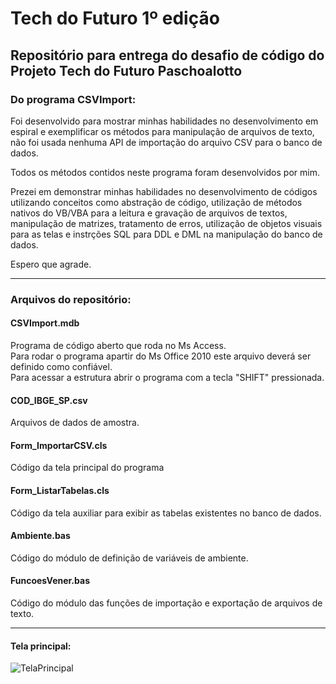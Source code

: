 # Tech do Futuro 1º edição
## Repositório para entrega do desafio de código do Projeto Tech do Futuro Paschoalotto

### Do programa CSVImport:
Foi desenvolvido para mostrar minhas habilidades no desenvolvimento em espiral e exemplificar os métodos para manipulação de arquivos de texto, não foi usada nenhuma API de importação do arquivo CSV para o banco de dados.  

Todos os métodos contidos neste programa foram desenvolvidos por mim.  

Prezei em demonstrar minhas habilidades no desenvolvimento de códigos utilizando conceitos como abstração de código, utilização de métodos nativos do VB/VBA para a leitura e gravação de arquivos de textos, manipulação de matrizes, tratamento de erros, utilização de objetos visuais para as telas e instrções SQL para DDL e DML na manipulação do banco de dados.  

Espero que agrade.

---

### Arquivos do repositório:

#### CSVImport.mdb  
  Programa de código aberto que roda no Ms Access.  
  Para rodar o programa apartir do Ms Office 2010 este arquivo deverá ser definido como confiável.  
  Para acessar a estrutura abrir o programa com a tecla "SHIFT" pressionada.

#### COD_IBGE_SP.csv  
  Arquivos de dados de amostra.

#### Form_ImportarCSV.cls  
  Código da tela principal do programa

#### Form_ListarTabelas.cls  
  Código da tela auxiliar para exibir as tabelas existentes no banco de dados.

#### Ambiente.bas  
  Código do módulo de definição de variáveis de ambiente.

#### FuncoesVener.bas  
  Código do módulo das funções de importação e exportação de arquivos de texto.

---

#### Tela principal:


![TelaPrincipal](https://github.com/venerfruet/TechDoFuturo/assets/105865020/1855d25d-7109-4211-9129-dfbcfe488d64)
